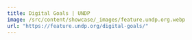 ```yaml
---
title: Digital Goals | UNDP
image: /src/content/showcase/_images/feature.undp.org.webp
url: "https://feature.undp.org/digital-goals/"
---
```

